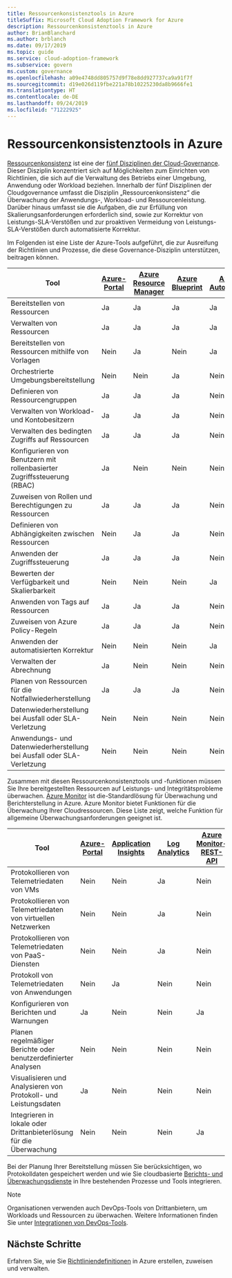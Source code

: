 ```yaml
---
title: Ressourcenkonsistenztools in Azure
titleSuffix: Microsoft Cloud Adoption Framework for Azure
description: Ressourcenkonsistenztools in Azure
author: BrianBlanchard
ms.author: brblanch
ms.date: 09/17/2019
ms.topic: guide
ms.service: cloud-adoption-framework
ms.subservice: govern
ms.custom: governance
ms.openlocfilehash: a09e4748dd805757d9f78e8dd927737ca9a91f7f
ms.sourcegitcommit: d19e026d119fbe221a78b10225230da8b9666fe1
ms.translationtype: HT
ms.contentlocale: de-DE
ms.lasthandoff: 09/24/2019
ms.locfileid: "71222925"
---
```

# <a name="resource-consistency-tools-in-azure"></a>Ressourcenkonsistenztools in Azure

[Ressourcenkonsistenz](./index.md) ist eine der [fünf Disziplinen der Cloud-Governance](../governance-disciplines.md). Dieser Disziplin konzentriert sich auf Möglichkeiten zum Einrichten von Richtlinien, die sich auf die Verwaltung des Betriebs einer Umgebung, Anwendung oder Workload beziehen. Innerhalb der fünf Disziplinen der Cloudgovernance umfasst die Disziplin „Ressourcenkonsistenz“ die Überwachung der Anwendungs-, Workload- und Ressourcenleistung. Darüber hinaus umfasst sie die Aufgaben, die zur Erfüllung von Skalierungsanforderungen erforderlich sind, sowie zur Korrektur von Leistungs-SLA-Verstößen und zur proaktiven Vermeidung von Leistungs-SLA-Verstößen durch automatisierte Korrektur.

Im Folgenden ist eine Liste der Azure-Tools aufgeführt, die zur Ausreifung der Richtlinien und Prozesse, die diese Governance-Disziplin unterstützen, beitragen können.

| Tool | [Azure-Portal](https://azure.microsoft.com/features/azure-portal)  | [Azure Resource Manager](https://docs.microsoft.com/azure/azure-resource-manager/resource-group-overview)  | [Azure Blueprint](https://docs.microsoft.com/azure/governance/blueprints/overview) | [Azure Automation](https://docs.microsoft.com/azure/automation/automation-intro) | [Azure AD](https://docs.microsoft.com/azure/active-directory/fundamentals/active-directory-whatis) | [Azure Backup](https://docs.microsoft.com/azure/backup/backup-introduction-to-azure-backup) | [Azure Site Recovery](https://docs.microsoft.com/azure/site-recovery/site-recovery-overview) |
|---------|---------|---------|---------|---------|---------|---------|---------|
| Bereitstellen von Ressourcen                             | Ja | Ja | Ja | Ja | Nein  | Nein | Nein |
| Verwalten von Ressourcen                             | Ja | Ja | Ja | Ja | Nein  | Nein | Nein |
| Bereitstellen von Ressourcen mithilfe von Vorlagen             | Nein  | Ja | Nein  | Ja | Nein  | Nein | Nein |
| Orchestrierte Umgebungsbereitstellung          | Nein  | Nein  | Ja | Nein  | Nein  | Nein | Nein |
| Definieren von Ressourcengruppen                       | Ja | Ja | Ja | Nein  | Nein  | Nein | Nein |
| Verwalten von Workload- und Kontobesitzern           | Ja | Ja | Ja | Nein  | Nein  | Nein | Nein |
| Verwalten des bedingten Zugriffs auf Ressourcen       | Ja | Ja | Ja | Nein  | Nein  | Nein | Nein |
| Konfigurieren von Benutzern mit rollenbasierter Zugriffssteuerung (RBAC)                         | Ja | Nein  | Nein  | Nein  | Ja | Nein | Nein |
| Zuweisen von Rollen und Berechtigungen zu Ressourcen | Ja | Ja | Ja | Nein  | Ja | Nein | Nein |
| Definieren von Abhängigkeiten zwischen Ressourcen        | Nein  | Ja | Ja | Nein  | Nein  | Nein | Nein |
| Anwenden der Zugriffssteuerung                         | Ja | Ja | Ja | Nein  | Ja | Nein | Nein |
| Bewerten der Verfügbarkeit und Skalierbarkeit          | Nein  | Nein  | Nein  | Ja | Nein  | Nein | Nein |
| Anwenden von Tags auf Ressourcen                      | Ja | Ja | Ja | Nein  | Nein  | Nein | Nein |
| Zuweisen von Azure Policy-Regeln                    | Ja | Ja | Ja | Nein  | Nein  | Nein | Nein |
| Anwenden der automatisierten Korrektur                  | Nein  | Nein  | Nein  | Ja | Nein  | Nein | Nein |
| Verwalten der Abrechnung                               | Ja | Nein  | Nein  | Nein  | Nein  | Nein | Nein |
| Planen von Ressourcen für die Notfallwiederherstellung         | Ja | Ja | Ja | Nein  | Nein  | Ja | Ja |
|Datenwiederherstellung bei Ausfall oder SLA-Verletzung     | Nein | Nein  | Nein  | Nein  | Nein  | Ja | Ja |
|Anwendungs- und Datenwiederherstellung bei Ausfall oder SLA-Verletzung     | Nein | Nein  | Nein  | Nein  | Nein  | Ja | Ja |

Zusammen mit diesen Ressourcenkonsistenztools und -funktionen müssen Sie Ihre bereitgestellten Ressourcen auf Leistungs- und Integritätsprobleme überwachen. [Azure Monitor](https://docs.microsoft.com/azure/azure-monitor/overview) ist die-Standardlösung für Überwachung und Berichterstellung in Azure. Azure Monitor bietet Funktionen für die Überwachung Ihrer Cloudressourcen. Diese Liste zeigt, welche Funktion für allgemeine Überwachungsanforderungen geeignet ist.

| Tool | [Azure-Portal](https://azure.microsoft.com/features/azure-portal) | [Application Insights](https://docs.microsoft.com/azure/application-insights/app-insights-overview) | [Log Analytics](https://docs.microsoft.com/azure/azure-monitor/log-query/log-query-overview) | [Azure Monitor-REST-API](https://docs.microsoft.com/rest/api/monitor) |
|----------------------------------------------------|--------------|----------------------|---------------|------------------------|
| Protokollieren von Telemetriedaten von VMs                 | Nein           | Nein                   | Ja           | Nein                     |
| Protokollieren von Telemetriedaten von virtuellen Netzwerken              | Nein           | Nein                   | Ja           | Nein                     |
| Protokollieren von Telemetriedaten von PaaS-Diensten                   | Nein           | Nein                   | Ja           | Nein                     |
| Protokoll von Telemetriedaten von Anwendungen                     | Nein           | Ja                  | Nein            | Nein                     |
| Konfigurieren von Berichten und Warnungen                       | Ja          | Nein                   | Nein            | Ja                    |
| Planen regelmäßiger Berichte oder benutzerdefinierter Analysen        | Nein           | Nein                   | Nein            | Nein                     |
| Visualisieren und Analysieren von Protokoll- und Leistungsdaten     | Ja          | Nein                   | Nein            | Nein                     |
| Integrieren in lokale oder Drittanbieterlösung für die Überwachung     | Nein           | Nein                   | Nein            | Ja                    |

Bei der Planung Ihrer Bereitstellung müssen Sie berücksichtigen, wo Protokolldaten gespeichert werden und wie Sie cloudbasierte [Berichts- und Überwachungsdienste](../../decision-guides/logging-and-reporting/index.md) in Ihre bestehenden Prozesse und Tools integrieren.

> [!NOTE]
> Organisationen verwenden auch DevOps-Tools von Drittanbietern, um Workloads und Ressourcen zu überwachen. Weitere Informationen finden Sie unter [Integrationen von DevOps-Tools](https://azure.microsoft.com/products/devops-tool-integrations).

## <a name="next-steps"></a>Nächste Schritte

Erfahren Sie, wie Sie [Richtliniendefinitionen](https://docs.microsoft.com/azure/governance/policy) in Azure erstellen, zuweisen und verwalten.
